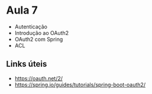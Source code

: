 # Aula 7

* Autenticação
* Introdução ao OAuth2
* OAuth2 com Spring
* ACL





Links úteis
---

* https://oauth.net/2/
* https://spring.io/guides/tutorials/spring-boot-oauth2/
